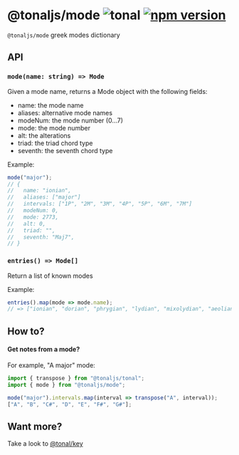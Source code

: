 # @tonaljs/mode ![tonal](https://img.shields.io/badge/@tonaljs-mode-yellow.svg?style=flat-square) [![npm version](https://img.shields.io/npm/v/@tonaljs/mode.svg?style=flat-square)](https://www.npmjs.com/package/@tonaljs/mode)

`@tonaljs/mode` greek modes dictionary

## API

### `mode(name: string) => Mode`

Given a mode name, returns a Mode object with the following fields:

- name: the mode name
- aliases: alternative mode names
- modeNum: the mode number (0...7)
- mode: the mode number
- alt: the alterations
- triad: the triad chord type
- seventh: the seventh chord type

Example:

```js
mode("major");
// {
//   name: "ionian",
//   aliases: ["major"]
//   intervals: ["1P", "2M", "3M", "4P", "5P", "6M", "7M"]
//   modeNum: 0,
//   mode: 2773,
//   alt: 0,
//   triad: "",
//   seventh: "Maj7",
// }
```

### `entries() => Mode[]`

Return a list of known modes

Example:

```js
entries().map(mode => mode.name);
// => ["ionian", "dorian", "phrygian", "lydian", "mixolydian", "aeolian", "locrian"];
```

## How to?

#### Get notes from a mode?

For example, "A major" mode:

```js
import { transpose } from "@tonaljs/tonal";
import { mode } from "@tonaljs/mode";

mode("major").intervals.map(interval => transpose("A", interval));
["A", "B", "C#", "D", "E", "F#", "G#"];
```

## Want more?

Take a look to [@tonal/key]()
